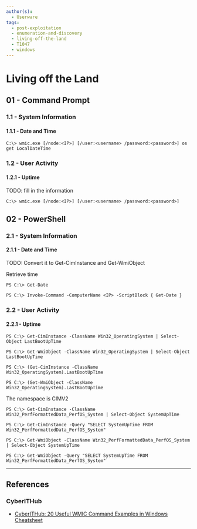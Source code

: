```yaml
---
author(s):
  - Userware
tags:
  - post-exploitation
  - enumeration-and-discovery
  - living-off-the-land
  - T1047
  - windows
---
```

# Living off the Land

## 01 - Command Prompt

### 1.1 - System Information

#### 1.1.1 - Date and Time

```
C:\> wmic.exe [/node:<IP>] [/user:<username> /password:<password>] os get LocalDateTime
```

### 1.2 - User Activity

#### 1.2.1 - Uptime

TODO: fill in the information

```
C:\> wmic.exe [/node:<IP>] [/user:<username> /password:<password>]
```

## 02 - PowerShell

### 2.1 - System Information

#### 2.1.1 - Date and Time

TODO: Convert it to Get-CimInstance and Get-WmiObject

Retrieve time

```
PS C:\> Get-Date

PS C:\> Invoke-Command -ComputerName <IP> -ScriptBlock { Get-Date }
```

### 2.2 - User Activity

#### 2.2.1 - Uptime

```
PS C:\> Get-CimInstance -ClassName Win32_OperatingSystem | Select-Object LastBootUpTime

PS C:\> Get-WmiObject -ClassName Win32_OperatingSystem | Select-Object LastBootUpTime

PS C:\> (Get-CimInstance -ClassName Win32_OperatingSystem).LastBootUpTime

PS C:\> (Get-WmiObject -ClassName Win32_OperatingSystem).LastBootUpTime
```

The namespace is CIMV2

```
PS C:\> Get-CimInstance -ClassName Win32_PerfFormattedData_PerfOS_System | Select-Object SystemUpTime

PS C:\> Get-CimInstance -Query "SELECT SystemUpTime FROM Win32_PerfFormattedData_PerfOS_System"

PS C:\> Get-WmiObject -ClassName Win32_PerfFormattedData_PerfOS_System | Select-Object SystemUpTime

PS C:\> Get-WmiObject -Query "SELECT SystemUpTime FROM Win32_PerfFormattedData_PerfOS_System"
```

---
## References

### CyberITHub

- [CyberITHub: 20 Useful WMIC Command Examples in Windows Cheatsheet](https://www.cyberithub.com/20-useful-wmic-command-examples-in-windows-cheat-sheet/)